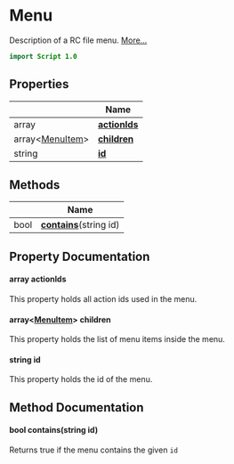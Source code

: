 # Menu

Description of a RC file menu. [More...](#detailed-description)

```qml
import Script 1.0
```

## Properties

| | Name |
|-|-|
|array<string>|**[actionIds](#actionIds)**|
|array<[MenuItem](../script/menuitem.md)>|**[children](#children)**|
|string|**[id](#id)**|

## Methods

| | Name |
|-|-|
|bool |**[contains](#contains)**(string id)|

## Property Documentation

#### <a name="actionIds"></a>array<string> **actionIds**

This property holds all action ids used in the menu.

#### <a name="children"></a>array<[MenuItem](../script/menuitem.md)> **children**

This property holds the list of menu items inside the menu.

#### <a name="id"></a>string **id**

This property holds the id of the menu.

## Method Documentation

#### <a name="contains"></a>bool **contains**(string id)

Returns true if the menu contains the given `id`
